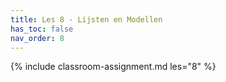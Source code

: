 ```yaml
---
title: Les 8 - Lijsten en Modellen
has_toc: false
nav_order: 8
---
```


{% include classroom-assignment.md les="8" %}